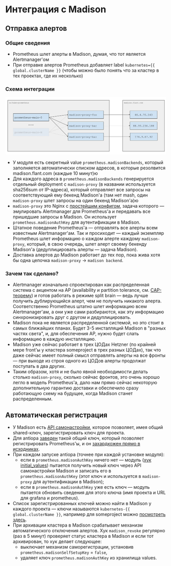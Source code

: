 <!-- Исходник картинок: https://docs.google.com/drawings/d/1KMgawZD4q7jEYP-_g6FvUeJUaT3edro_u6_RsI3ZVvQ/edit -->

Интеграция с Madison
====================

Отправка алертов
----------------

### Общие сведения

* Prometheus шлет алерты в Madison, думая, что тот является Alertmanager'ом
* При отправке алертов Prometheus добавляет label `kubernetes={{ global.clusterName }}` (чтобы можно было понять что за кластер в тех проектах, где их несколько)

### Схема интеграции

![](img/madison.png)

* У модуля есть секретный value `prometheus.madisonBackends`, который заполняется автоматически списком адресов, в которые резолвится madison.flant.com (каждые 10 минут)ю
* Для каждого адреса в `prometheus.madisonBackends` генерируется отдельный deployment с `madison-proxy` (в названии используется sha256sum от IP-адреса), который отправляет все запросы на соответствующий ему бекенд Madison'а (там нет mash, один `madison-proxy` шлет запросы на один бекенд Madison'а)ю
* `madison-proxy` это Nginx с [простейшим конфигом](../images/madison-proxy/rootfs/etc/nginx/nginx.tmpl), задача которого — эмулировать Alertmanager для Prometheus'а и передавать все пришедшие запросы в Madison. Он использует `prometheus.madisonAuthKey` для аутентификации в Madison.
* Штатное поведение Prometheus'а — отправлять все алерты всем известным Alertmanager'ам. Так и просиходит — каждый экземпляр Prometheus шлет информацию о каждом алерте каждому `madison-proxy`, который, в свою очередь, шлет алерт своему бекенду Madison'а (дедуплицировать алерты — задача Madison).
* Доставка алертов до Madison работает до тех пор, пока жива хотя бы одна цепочка `madison-proxy` -> `madison backend`.

### Зачем так сделано?

* Alertmanager изначально спроектирован как распределенная система с акцентом на AP (availability и partition tolerance, см. [CAP-теорему](https://en.wikipedia.org/wiki/CAP_theorem)) и готов работать в режиме split brain — ведь лучше получить дублирующийся алерт, чем не получить никакого алерта. Соответственно Prometheus штатно шлет информацию всем Alertmanager'ам, а они уже сами разбираются, как эту информацию синхронизировать друг с другом и дедуплицировать.
* Madison пока не является распределенной системой, но это стоит в самых ближайших планах. Будет 3-5 инсталляций Madison в "разных частях света", и, для обеспечения AP, нужно будет слать информацию в каждую инсталляцию.
* Madison уже сейчас работает в трех ЦОДах Hetzner (по крайней мере front'ы у кластера someproject в трех разных ЦОДах), так что даже сейчас имеет полный смысл отправлять алерты на все фронты — при выходе из строя одного из ЦОДов алерты продолжат поступать в два других.
* Таким образом, хотя и не было явной необходимости делать столько `madison-proxy`, сколько сейчас фронтов, это очень хорошо легло в модель Prometheus'а, дало нам прямо сейчас некоторую дополнительную гарантию доставки и обеспечило сразу работающую схему на будущее, когда Madison станет распределенным.

Автоматическая регистрация
--------------------------

* У Madison есть [API самонастройки](https://fox.flant.com/tnt/madison/issues/73), которое позволяет, имея общий shared-ключ, зарегистрировать ключ для проекта.
* Для antiopa [заведен](https://madison.flant.com/self_setup_keys/***REMOVED***) такой общий ключ, который позволяет регистрировать Prometheus'ы, и он [захардкожен прямо в исходниках](../initial_values).
* При каждом запуске antiopa (точнее при каждой установке модуля):
    * если в `prometheus.madisonAuthKey` ничего нет — модуль ([хук initial_values](../initial_values)) пытается получить новый ключ через API самонастройки Madison и записать его в `prometheus.madisonAuthKey` (этот ключ и используется в `madison-proxy` для аутентификации в Madison);
    * если в `prometheus.madisonAuthKey` уже есть ключ — модуль пытается обновить сведения для этого ключа (имя проекта и URL для grafana и prometheus).
* Список зарегистрированных ключей можно найти в Madison у каждого проекта — ключи называются `kubernetes-{{ global.clusterName }}`, например для someproject можно [посмотреть здесь](https://madison.flant.com/projects/someproject/prometheus_setups).
* При архивации кластера в Madison срабатывает механизм автоматического отключения алертов. Хук `madison_revoke` регулярно (раз в 5 минут) проверяет статус кластера в Madison и если тот архивирован, то хук делает следующее:
    * выключает механизм саморегистрации, установив `prometheus.madisonSelfSetupKey` = `false`,
    * удаляет ключ `prometheus.madisonAuthKey` из хранилища values.
